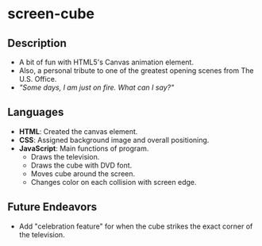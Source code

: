 # screen-cube

## Description
- A bit of fun with HTML5's Canvas animation element.
- Also, a personal tribute to one of the greatest opening scenes from The U.S. Office.
- *"Some days, I am just on fire. What can I say?"*

## Languages
- **HTML**: Created the canvas element.
- **CSS**: Assigned background image and overall positioning.
- **JavaScript**: Main functions of program.
    - Draws the television.
    - Draws the cube with DVD font.
    - Moves cube around the screen.
    - Changes color on each collision with screen edge.
    
## Future Endeavors
- Add "celebration feature" for when the cube strikes the exact corner of the television.
